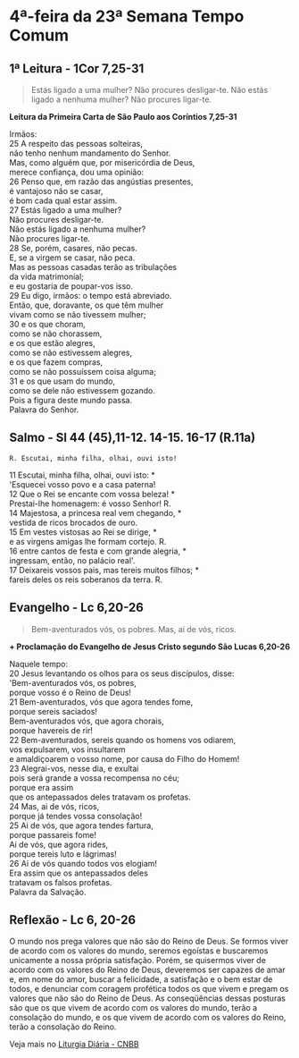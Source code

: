 # 4ª-feira da 23ª Semana Tempo Comum

## 1ª Leitura - 1Cor 7,25-31

> Estás ligado a uma mulher? Não procures desligar-te. Não estás ligado a nenhuma mulher? Não procures ligar-te.

**Leitura da Primeira Carta de São Paulo aos Coríntios 7,25-31**

Irmãos:   
25 A respeito das pessoas solteiras,   
 não tenho nenhum mandamento do Senhor.   
 Mas, como alguém que, por misericórdia de Deus,   
 merece confiança, dou uma opinião:   
26 Penso que, em razão das angústias presentes,   
 é vantajoso não se casar,   
 é bom cada qual estar assim.   
27 Estás ligado a uma mulher?   
 Não procures desligar-te.   
 Não estás ligado a nenhuma mulher?   
 Não procures ligar-te.   
28 Se, porém, casares, não pecas.   
 E, se a virgem se casar, não peca.   
 Mas as pessoas casadas terão as tribulações   
 da vida matrimonial;   
 e eu gostaria de poupar-vos isso.   
29 Eu digo, irmãos: o tempo está abreviado.   
 Então, que, doravante, os que têm mulher   
 vivam como se não tivessem mulher;   
30 e os que choram,   
 como se não chorassem,   
 e os que estão alegres,   
 como se não estivessem alegres,   
 e os que fazem compras,   
 como se não possuíssem coisa alguma;   
31 e os que usam do mundo,   
 como se dele não estivessem gozando.   
 Pois a figura deste mundo passa.   
 Palavra do Senhor.

## Salmo - Sl 44 (45),11-12. 14-15. 16-17 (R.11a)

`R. Escutai, minha filha, olhai, ouvi isto!`

11 Escutai, minha filha, olhai, ouvi isto: *   
 'Esquecei vosso povo e a casa paterna!   
12 Que o Rei se encante com vossa beleza! *   
 Prestai-lhe homenagem: é vosso Senhor! R.       
14 Majestosa, a princesa real vem chegando, *   
 vestida de ricos brocados de ouro.   
15 Em vestes vistosas ao Rei se dirige, *   
 e as virgens amigas lhe formam cortejo. R.       
16 entre cantos de festa e com grande alegria, *   
 ingressam, então, no palácio real'.   
17 Deixareis vossos pais, mas tereis muitos filhos; *   
 fareis deles os reis soberanos da terra. R.

## Evangelho - Lc 6,20-26

> Bem-aventurados vós, os pobres. Mas, ai de vós, ricos.

**+ Proclamação do Evangelho de Jesus Cristo segundo São Lucas 6,20-26**

Naquele tempo:   
20 Jesus levantando os olhos para os seus discípulos, disse:   
 'Bem-aventurados vós, os pobres,   
 porque vosso é o Reino de Deus!   
21 Bem-aventurados, vós que agora tendes fome,   
 porque sereis saciados!   
 Bem-aventurados vós, que agora chorais,   
 porque havereis de rir!   
22 Bem-aventurados, sereis quando os homens vos odiarem,   
 vos expulsarem, vos insultarem   
 e amaldiçoarem o vosso nome, por causa do Filho do Homem!   
23 Alegrai-vos, nesse dia, e exultai   
 pois será grande a vossa recompensa no céu;   
 porque era assim   
 que os antepassados deles tratavam os profetas.   
24 Mas, ai de vós, ricos,   
 porque já tendes vossa consolação!   
25 Ai de vós, que agora tendes fartura,   
 porque passareis fome!   
 Ai de vós, que agora rides,   
 porque tereis luto e lágrimas!   
26 Ai de vós quando todos vos elogiam!   
 Era assim que os antepassados deles   
 tratavam os falsos profetas.   
 Palavra da Salvação.

## Reflexão - Lc 6, 20-26

O mundo nos prega valores que não são do Reino de Deus. Se formos viver de acordo com os valores do mundo, seremos egoístas e buscaremos unicamente a nossa própria satisfação. Porém, se quisermos viver de acordo com os valores do Reino de Deus, deveremos ser capazes de amar e, em nome do amor, buscar a felicidade, a satisfação e o bem estar de todos, e denunciar com coragem profética todos os que vivem e pregam os valores que não são do Reino de Deus. As conseqüências dessas posturas são que os que vivem de acordo com os valores do mundo, terão a consolação do mundo, e os que vivem de acordo com os valores do Reino, terão a consolação do Reino.

Veja mais no [Liturgia Diária - CNBB](http://liturgiadiaria.cnbb.org.br/app/user/user/UserView.php?ano=2016&mes=9&dia=7)